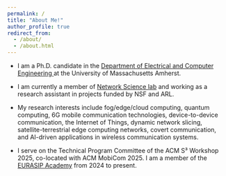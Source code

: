 ```yaml
---
permalink: /
title: "About Me!"
author_profile: true
redirect_from: 
  - /about/
  - /about.html
---
```


- I am a Ph.D. candidate in the [Department of Electrical and Computer Engineering
](https://www.umass.edu/engineering/electrical-and-computer-engineering) at the University of Massachusetts Amherst.

- I am currently a member of [Network Science lab](https://websites.umass.edu/blorenzo/research/) and working as a research assistant in projects funded by NSF and ARL.

- My research interests include fog/edge/cloud computing, quantum computing, 6G mobile communication technologies, device-to-device communication, the Internet of Things, dynamic network slicing, satellite-terrestrial edge computing networks, covert communication, and AI-driven applications in wireless communication systems.

- I serve on the Technical Program Committee of the ACM S³ Workshop 2025, co-located with ACM MobiCom 2025. I am a member of the [EURASIP Academy](https://academy.eurasip.org/academy-members) from 2024 to present.



